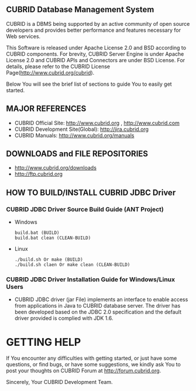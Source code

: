 ## CUBRID Database Management System
CUBRID is a DBMS being supported by an active community of open source developers 
and provides better performance and features necessary for Web services. 

This Software is released under Apache License 2.0 and BSD according to CUBRID components.
For brevity, CUBRID Server Engine is under Apache License 2.0 and CUBRID APIs and Connectors are under BSD License.
For details, please refer to the CUBRID License Page(http://www.cubrid.org/cubrid).

Below You will see the brief list of sections to guide You to easily get started. 

## MAJOR REFERENCES
- CUBRID Official Site: http://www.cubrid.org ,  http://www.cubrid.com
- CUBRID Development Site(Global): http://jira.cubrid.org
- CUBRID Manuals: http://www.cubrid.org/manuals 

## DOWNLOADS and FILE REPOSITORIES
- http://www.cubrid.org/downloads
- http://ftp.cubrid.org

## HOW TO BUILD/INSTALL CUBRID JDBC Driver
### CUBRID JDBC Driver Source Build Guide (ANT Project)
- Windows
  ```
  build.bat (BUILD)
  build.bat clean (CLEAN-BUILD)
  ```
    
- Linux

  ```
  ./build.sh Or make (BUILD)
  ./build.sh claen Or make clean (CLEAN-BUILD)
  ```
	
### CUBRID JDBC Driver Installation Guide for Windows/Linux Users
- CUBRID JDBC driver (jar File) implements an interface to enable access 
  from applications in Java to CUBRID database server. 
  The driver has been developed based on the JDBC 2.0 specification 
  and the default driver provided is complied with JDK 1.6.

GETTING HELP
============
If You encounter any difficulties with getting started, or just have some
questions, or find bugs, or have some suggestions, we kindly ask You to 
post your thoughts on CUBRID Forum at http://forum.cubrid.org.

Sincerely,
Your CUBRID Development Team.
